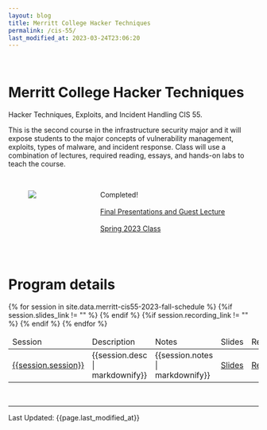 ```yaml
---
layout: blog
title: Merritt College Hacker Techniques
permalink: /cis-55/
last_modified_at: 2023-03-24T23:06:20
---
```

<br/>
<h1 class="title">Merritt College Hacker Techniques </h1>

Hacker Techniques, Exploits, and Incident Handling CIS 55.

This is the second course in the infrastructure security major and it will expose students to the major concepts of vulnerability management, exploits, types of malware, and incident response.  Class will use a combination of lectures, required reading, essays, and hands-on labs to teach the course.

<br/>
<section>
<div class="container">
    <div class="columns is-multiline is-mobile is-centered">
        <div class="column is-half">
            <figure class="image">
            <img src="{{site.url}}{{site.baseurl}}assets/images/merritt-cis-55.jpeg"/>
            </figure>
        </div>
        <div class="column is-half">
        <p class="has-text-left">   
            <div>
                <span class="tag is-primary">Completed!</span>
                <br/> <br/>
                <a class="tag is-danger" href="#December+15">Final Presentations and Guest Lecture</a>
                <br/> <br/>
                <span class="tag is-danger"><a href="/2023-spring-cis-55">Spring 2023 Class</a></span>
                <br/> <br/>
            </div>
            </p>
        </div>
    </div>
</div>
</section>

<br/>
<h1 class="title">Program details</h1>
<table class="table is-bordered is-striped">
    <thead>
        <td>Session</td><td>Description</td><td>Notes</td><td>Slides</td><td>Recording</td>
    </thead>
    <tbody>
    {% for session in site.data.merritt-cis55-2023-fall-schedule %} 
    <tr>
        <td><a id="{{session.session| url_encode}}" href="#{{session.session | url_encode}}">{{session.session}}</a></td>
        <td>{{session.desc | markdownify}}</td>
        <td>{{session.notes | markdownify}}</td>
        {%if session.slides_link != "" %}
        <td><a href="{{session.slides_link}}" class="tag is-info">Slides</a></td>
        {% endif %}
        {%if session.recording_link != "" %}
        <td><a href="{{session.recording_link}}" class="tag is-info">Recording</a></td>
        {% endif %}
    </tr>
    {% endfor %}
    </tbody>
</table>

<br/>


<hr/>
Last Updated: {{page.last_modified_at}}